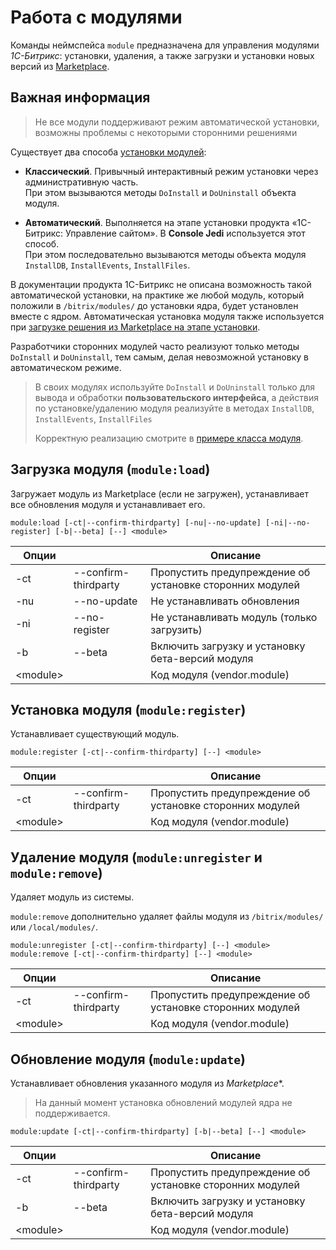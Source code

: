 # Работа с модулями

Команды неймспейса `module` предназначена для управления модулями *1С-Битрикс*: установки, удаления, а также загрузки и установки новых версий из [Marketplace](http://marketplace.1c-bitrix.ru).

## Важная информация

> Не все модули поддерживают режим автоматической установки, возможны проблемы с некоторыми сторонними решениями

Существует два способа [установки модулей](https://dev.1c-bitrix.ru/learning/course/?COURSE_ID=43&LESSON_ID=3475):

* **Классический**. Привычный интерактивный режим установки через административную часть.  
  При этом вызываются методы `DoInstall` и `DoUninstall` объекта модуля.

* **Автоматический**. Выполняется на этапе установки продукта «1C-Битрикс: Управление сайтом». В **Console Jedi** используется этот способ.  
  При этом последовательно вызываются методы объекта модуля `InstallDB`, `InstallEvents`, `InstallFiles`.

В документации продукта 1С-Битрикс не описана возможность такой автоматической установки, на практике же любой модуль, который положили в `/bitrix/modules/` до установки ядра, будет установлен вместе с ядром. Автоматическая установка модуля также используется при [загрузке решения из Marketplace на этапе установки](https://dev.1c-bitrix.ru/learning/course/?COURSE_ID=35&LESSON_ID=3181).

Разработчики сторонних модулей часто реализуют только методы `DoInstall` и `DoUninstall`, тем самым, делая невозможной установку в автоматическом режиме.

> В своих модулях используйте `DoInstall` и `DoUninstall` только для вывода и обработки **пользовательского интерфейса**, а действия по установке/удалению модуля реализуйте в методах `InstallDB`, `InstallEvents`, `InstallFiles`
> 
> Корректную реализацию смотрите в [примере класса модуля](https://dev.1c-bitrix.ru/learning/course/?COURSE_ID=43&LESSON_ID=3223).

## Загрузка модуля (`module:load`)

Загружает модуль из Marketplace (если не загружен), устанавливает все обновления модуля и устанавливает его.

```
module:load [-ct|--confirm-thirdparty] [-nu|--no-update] [-ni|--no-register] [-b|--beta] [--] <module>
```

Опции |   | Описание
---|----|---
-ct | --confirm-thirdparty | Пропустить предупреждение об установке сторонних модулей 
-nu | --no-update | Не устанавливать обновления
-ni | --no-register | Не устанавливать модуль (только загрузить)
-b  | --beta | Включить загрузку и установку бета-версий модуля
\<module\> | | Код модуля (vendor.module)

## Установка модуля (`module:register`)

Устанавливает существующий модуль.

```
module:register [-ct|--confirm-thirdparty] [--] <module>
```

Опции |   | Описание
---|----|---
-ct | --confirm-thirdparty | Пропустить предупреждение об установке сторонних модулей 
\<module\> | | Код модуля (vendor.module)

## Удаление модуля (`module:unregister` и `module:remove`)

Удаляет модуль из системы.

`module:remove` дополнительно удаляет файлы модуля из `/bitrix/modules/` или `/local/modules/`.

```
module:unregister [-ct|--confirm-thirdparty] [--] <module>
module:remove [-ct|--confirm-thirdparty] [--] <module>
```

Опции |   | Описание
---|----|---
-ct | --confirm-thirdparty | Пропустить предупреждение об установке сторонних модулей 
\<module\> | | Код модуля (vendor.module)

## Обновление модуля (`module:update`)

Устанавливает обновления указанного модуля из *Marketplace**.

> На данный момент установка обновлений модулей ядра не поддерживается.

```
module:update [-ct|--confirm-thirdparty] [-b|--beta] [--] <module>
```

Опции |   | Описание
---|----|---
-ct | --confirm-thirdparty | Пропустить предупреждение об установке сторонних модулей 
-b  | --beta | Включить загрузку и установку бета-версий модуля
\<module\> | | Код модуля (vendor.module)
